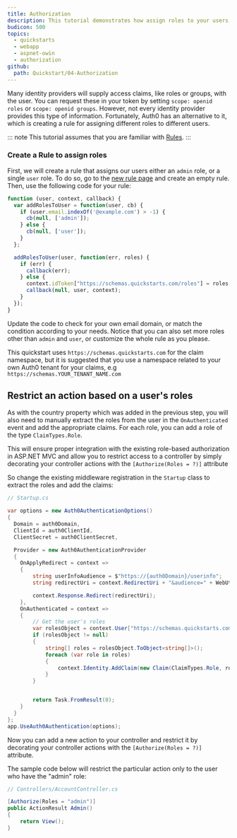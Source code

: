 ```yaml
---
title: Authorization
description: This tutorial demonstrates how assign roles to your users, and use those claims to authorize or deny a user to access certain routes in the app.
budicon: 500
topics:
  - quickstarts
  - webapp
  - aspnet-owin
  - authorization
github:
  path: Quickstart/04-Authorization
---
```


Many identity providers will supply access claims, like roles or groups, with the user. You can request these in your token by setting `scope: openid roles` or `scope: openid groups`. However, not every identity provider provides this type of information. Fortunately, Auth0 has an alternative to it, which is creating a rule for assigning different roles to different users.

::: note
This tutorial assumes that you are familiar with [Rules](/rules/current).
:::

### Create a Rule to assign roles

First, we will create a rule that assigns our users either an `admin` role, or a single `user` role. To do so, go to the [new rule page](${manage_url}/#/rules/new) and create an empty rule. Then, use the following code for your rule:

```js
function (user, context, callback) {
  var addRolesToUser = function(user, cb) {
    if (user.email.indexOf('@example.com') > -1) {
      cb(null, ['admin']);
    } else {
      cb(null, ['user']);
    }
  };

  addRolesToUser(user, function(err, roles) {
    if (err) {
      callback(err);
    } else {
      context.idToken["https://schemas.quickstarts.com/roles"] = roles;     
      callback(null, user, context);
    }
  });
}
```

Update the code to check for your own email domain, or match the condition according to your needs. Notice that you can also set more roles other than `admin` and `user`, or customize the whole rule as you please.

This quickstart uses `https://schemas.quickstarts.com` for the claim namespace, but it is suggested that you use a namespace related to your own Auth0 tenant for your claims, e.g `https://schemas.YOUR_TENANT_NAME.com`

## Restrict an action based on a user's roles

As with the country property which was added in the previous step, you will also need to manually extract the roles from the user in the `OnAuthenticated` event and add the appropriate claims. For each role, you can add a role of the type `ClaimTypes.Role`.

This will ensure proper integration with the existing role-based authorization in ASP.NET MVC and allow you to restrict access to a controller by simply decorating your controller actions with the `[Authorize(Roles = ?)]` attribute

So change the existing middleware registration in the `Startup` class to extract the roles and add the claims:

```csharp
// Startup.cs

var options = new Auth0AuthenticationOptions()
{
  Domain = auth0Domain,
  ClientId = auth0ClientId,
  ClientSecret = auth0ClientSecret,

  Provider = new Auth0AuthenticationProvider
  {
    OnApplyRedirect = context =>
    {
        string userInfoAudience = $"https://{auth0Domain}/userinfo";
        string redirectUri = context.RedirectUri + "&audience=" + WebUtility.UrlEncode(userInfoAudience);

        context.Response.Redirect(redirectUri);
    },
    OnAuthenticated = context =>
    {
        // Get the user's roles
        var rolesObject = context.User["https://schemas.quickstarts.com/roles"];
        if (rolesObject != null)
        {
            string[] roles = rolesObject.ToObject<string[]>();
            foreach (var role in roles)
            {
                context.Identity.AddClaim(new Claim(ClaimTypes.Role, role, ClaimValueTypes.String, context.Connection));
            }
        }


        return Task.FromResult(0);
    }
  }
};
app.UseAuth0Authentication(options);
```

Now you can add a new action to your controller and restrict it by decorating your controller actions with the `[Authorize(Roles = ?)]` attribute.

The sample code below will restrict the particular action only to the user who have the "admin" role:

```csharp
// Controllers/AccountController.cs

[Authorize(Roles = "admin")]
public ActionResult Admin()
{
    return View();
}
```
